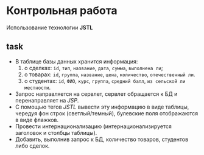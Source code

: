 # Контрольная работа 
Использование технологии **JSTL**

## task
* В таблице базы данных хранится информация:
	1. о сделках: `id`, `тип`, `название`, `дата`, `сумма`, `выполнена ли`;
	2. о товарах: `id`, `группа`, `название`, `цена`, `количество`, `отечественный ли`.
	3. о студентах: `id`, `ФИО`, `курс`, `группа`, `средний балл`, `из сельской ли местности`.
* Запрос направляется на сервлет, сервлет обращается к БД и перенаправляет на *JSP*. 
* С помощью тегов *JSTL* вывести эту информацию в виде таблицы, чередуя фон строк (светлый/темный), булевские поля отображаются в виде флажков.
* Провести интернационализацию (интернационализируется заголовок и столбцы таблицы).
* Добавить, выполнив запрос к БД, количество товаров, студентов либо сделок.